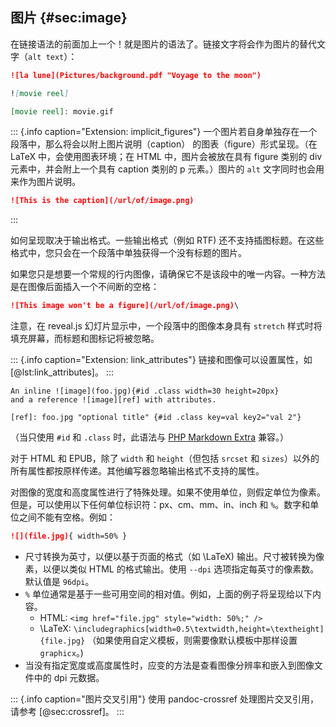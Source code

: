 
## 图片 {#sec:image}

在链接语法的前面加上一个！就是图片的语法了。链接文字将会作为图片的替代文字（`alt text`）：
```markdown
![la lune](Pictures/background.pdf "Voyage to the moon")

![movie reel]

[movie reel]: movie.gif
```

::: {.info caption="Extension: implicit_figures"}
一个图片若自身单独存在一个段落中，那么将会以附上图片说明（caption） 的图表（figure）形式呈现。（在 LaTeX 中，会使用图表环境；在 HTML 中，图片会被放在具有 figure 类别的 div 元素中，并会附上一个具有 caption 类别的 p 元素。）图片的 `alt` 文字同时也会用来作为图片说明。

```markdown
![This is the caption](/url/of/image.png)
```
:::

如何呈现取决于输出格式。一些输出格式（例如 RTF) 还不支持插图标题。在这些格式中，您只会在一个段落中单独获得一个没有标题的图片。

如果您只是想要一个常规的行内图像，请确保它不是该段中的唯一内容。一种方法是在图像后面插入一个不间断的空格：

```markdown
![This image won't be a figure](/url/of/image.png)\
```

注意，在 reveal.js 幻灯片显示中，一个段落中的图像本身具有 `stretch` 样式时将填充屏幕，而标题和图标记将被忽略。

::: {.info caption="Extension: link_attributes"}
链接和图像可以设置属性，如 [@lst:link_attributes]。
:::

```{#lst:link_attributes .markdown caption="图片属性设置"}
An inline ![image](foo.jpg){#id .class width=30 height=20px}
and a reference ![image][ref] with attributes.

[ref]: foo.jpg "optional title" {#id .class key=val key2="val 2"}
```

（当只使用 `#id` 和 `.class` 时，此语法与 [PHP Markdown Extra](https://michelf.ca/projects/php-markdown/extra/) 兼容。）

对于 HTML 和 EPUB，除了 `width` 和 `height`（但包括 `srcset` 和 `sizes`）以外的所有属性都按原样传递。其他编写器忽略输出格式不支持的属性。

对图像的宽度和高度属性进行了特殊处理。如果不使用单位，则假定单位为像素。但是，可以使用以下任何单位标识符：px、cm、mm、in、inch 和 `%`。数字和单位之间不能有空格。例如：

```markdown
![](file.jpg){ width=50% }
```

- 尺寸转换为英寸，以便以基于页面的格式（如 \LaTeX) 输出。尺寸被转换为像素，以便以类似 HTML 的格式输出。使用 `--dpi` 选项指定每英寸的像素数。默认值是 `96dpi`。
- `%` 单位通常是基于一些可用空间的相对值。例如，上面的例子将呈现给以下内容。
  - HTML: `<img href="file.jpg" style="width: 50%;" />`
  - \LaTeX: `\includegraphics[width=0.5\textwidth,height=\textheight]{file.jpg}` （如果使用自定义模板，则需要像默认模板中那样设置 `graphicx`。)
- 当没有指定宽度或高度属性时，应变的方法是查看图像分辨率和嵌入到图像文件中的 dpi 元数据。  

::: {.info caption="图片交叉引用"}
使用 pandoc-crossref 处理图片交叉引用，请参考 [@sec:crossref]。
:::